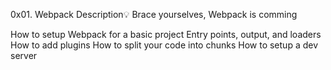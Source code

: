 0x01. Webpack
Description:bulb:
Brace yourselves, Webpack is comming

How to setup Webpack for a basic project
Entry points, output, and loaders
How to add plugins
How to split your code into chunks
How to setup a dev server
